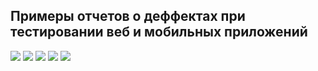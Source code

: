 ## Примеры отчетов о деффектах при тестировании веб и мобильных приложений

![](https://i.ibb.co/vxtsRPZ/2024-08-29-095045.png)
![](https://i.ibb.co/H4gDfwq/2024-08-29-100415.png)
![](https://i.ibb.co/SfLCj2v/2024-08-29-095647.png)
![](https://i.ibb.co/Kb1vmtj/2024-08-29-095223.png)
![](https://i.ibb.co/DGMXsvd/2024-08-29-095413.png)
